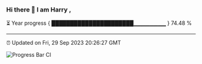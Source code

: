 ### Hi there 👋 I am Harry , 

⏳ Year progress { ██████████████████████▁▁▁▁▁▁▁▁ } 74.48 %

---

⏰ Updated on Fri, 29 Sep 2023 20:26:27 GMT

![Progress Bar CI](https://github.com/duykhang68/duykhang68/workflows/Progress%20Bar%20CI/badge.svg)
